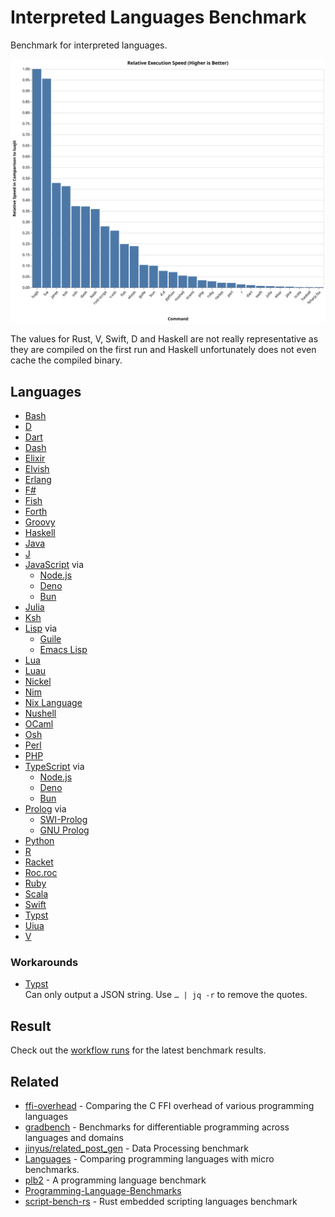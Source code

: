 # Interpreted Languages Benchmark

Benchmark for interpreted languages.

![Barchart for relative execution speed](shebang-scripts/today/chart.svg)

The values for Rust, V, Swift, D and Haskell are not really representative
as they are compiled on the first run
and Haskell unfortunately does not even cache the compiled binary.


## Languages

- [Bash]
- [D]
- [Dart]
- [Dash]
- [Elixir]
- [Elvish]
- [Erlang]
- [F#]
- [Fish]
- [Forth]
- [Groovy]
- [Haskell]
- [Java]
- [J]
- [JavaScript] via
  - [Node.js]
  - [Deno]
  - [Bun]
- [Julia]
- [Ksh]
- [Lisp] via
  - [Guile]
  - [Emacs Lisp]
- [Lua]
- [Luau]
- [Nickel]
- [Nim]
- [Nix Language]
- [Nushell]
- [OCaml]
- [Osh]
- [Perl]
- [PHP]
- [TypeScript] via
  - [Node.js]
  - [Deno]
  - [Bun]
- [Prolog] via
  - [SWI-Prolog]
  - [GNU Prolog]
- [Python]
- [R]
- [Racket]
- [Roc.roc]
- [Ruby]
- [Scala]
- [Swift]
- [Typst]
- [Uiua]
- [V]

[Bash]: https://www.gnu.org/software/bash/
[Bun]: https://bun.sh/
[D]: https://dlang.org
[Dart]: https://dart.dev/
[Dash]: https://wiki.archlinux.org/title/Dash
[Deno]: https://deno.com/
[Elixir]: https://elixir-lang.org/
[Elvish]: https://elv.sh/
[Emacs Lisp]: https://www.gnu.org/software/emacs/manual/html_node/elisp/index.html
[Erlang]: https://www.erlang.org/
[F#]: https://fsharp.org/
[Fish]: https://fishshell.com/
[Forth]: https://www.gnu.org/software/gforth/
[GNU Prolog]: https://www.gnu.org/software/gprolog/
[Groovy]: https://groovy-lang.org/
[Guile]: https://www.gnu.org/software/guile/
[Haskell]: https://www.haskell.org/
[J]: https://www.jsoftware.com/
[Java]: https://www.java.com/
[JavaScript]: https://en.wikipedia.org/wiki/JavaScript
[Julia]: https://julialang.org/
[Ksh]: https://www.kornshell.com/
[Lisp]: https://en.wikipedia.org/wiki/Lisp_(programming_language)
[Lua]: https://www.lua.org/
[Luau]: https://luau-lang.org/
[Nickel]: https://nickel-lang.org/
[Nim]: https://nim-lang.org/
[Nix Language]: https://nixos.org/manual/nix/stable/language/
[Node.js]: https://nodejs.org/
[Nushell]: https://www.nushell.sh/
[OCaml]: https://ocaml.org/
[Osh]: https://www.oilshell.org/
[Perl]: https://www.perl.org/
[PHP]: https://www.php.net/
[Prolog]: https://en.wikipedia.org/wiki/Prolog
[Python]: https://www.python.org/
[R]: https://www.r-project.org
[Racket]: https://racket-lang.org/
[Roc.roc]: https://roc-lang.org/
[Ruby]: https://www.ruby-lang.org/
[Scala]: https://www.scala-lang.org/
[SWI-Prolog]: https://www.swi-prolog.org/
[Swift]: https://swift.org/
[TypeScript]: https://www.typescriptlang.org/
[Typst]: https://typst.app/docs/
[Uiua]: https://www.uiua.org/
[V]: https://vlang.io/


### Workarounds

- [Typst] \
    Can only output a JSON string.
    Use `… | jq -r` to remove the quotes.


## Result

Check out the
[workflow runs](https://github.com/Airsequel/interpreted-languages-benchmark/actions)
for the latest benchmark results.


## Related

- [ffi-overhead] - Comparing the C FFI overhead of various programming languages
- [gradbench] - Benchmarks for differentiable programming across languages and domains
- [jinyus/related_post_gen] - Data Processing benchmark
- [Languages] - Comparing programming languages with micro benchmarks.
- [plb2] - A programming language benchmark
- [Programming-Language-Benchmarks][PLB]
- [script-bench-rs] - Rust embedded scripting languages benchmark

[Count Words]: https://benhoyt.com/writings/count-words/
[ffi-overhead]: https://github.com/dyu/ffi-overhead
[gradbench]: https://github.com/gradbench/gradbench
[jinyus/related_post_gen]: https://github.com/jinyus/related_post_gen
[Languages]: https://github.com/bddicken/languages
[PLB]: https://github.com/hanabi1224/Programming-Language-Benchmarks
[plb2]: https://github.com/attractivechaos/plb2
[script-bench-rs]: https://github.com/khvzak/script-bench-rs
